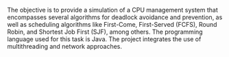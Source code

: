 The objective is to provide a simulation of a CPU management system that encompasses several algorithms for deadlock avoidance and prevention, as well as scheduling algorithms like First-Come, First-Served (FCFS), Round Robin, and Shortest Job First (SJF), among others. The programming language used for this task is Java. The project integrates the use of multithreading and network approaches.
